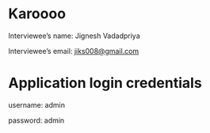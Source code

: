 # Karoooo

Interviewee’s name: Jignesh Vadadpriya

Interviewee’s email: jiks008@gmail.com


# Application login credentials

username: admin

password: admin
